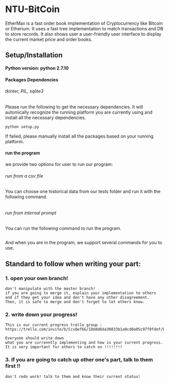 # NTU-BitCoin

EtherMax is a fast order book implementation of Cryptocurrency like Bitcoin or Etherium. It uses a fast tree implementation to match transactions and DB to store records.
It also shows user a user-friendly user interface to display the current market price and order books. 

## Setup/Installation

#### Python version: python 2.7.10

#### Packages Dependencies

###### tkinter, PIL, sqlite3

Please run the following to get the necessary dependencies.
It will automically recognize the running platform you are currently using and install
all the necessary dependencies.

```
python setup.py
```

If failed, please manually install all the packages based on your running platform.
#### run the program

we provide two options for user to run our program:

###### run from a csv file

You can choose one historical data from our tests folder and run it with the following command.

```

```

###### run from internal prompt
You can run the following command to run the program.

```

```

And when you are in the program, we support several commands for you to use.



## Standard to follow when writing your part:


### 1.  open your own branch! 
	don't manipulate with the master branch!
	if you are going to merge it, explain your implementation to others
	and if they get your idea and don't have any other disagreement. 
	Then, it is safe to merge and don't forget to let others know.


### 2.  write down your progress!
	This is our current progress trello group :
	https://trello.com/invite/b/CcvQef6G/10ddd6da30833b1a0cd0a05c97f0fdef/bitcoin

	Everyone should write down 
	what you are currenntly implementing and how is your current progress.
	It is very important for others to catch on !!!!!!!!


### 3.  If you are going to catch up other one's part, talk to them first !!
	don't redo work! talk to them and know their current status!


